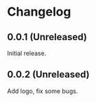 # Changelog

## 0.0.1 (Unreleased)

Initial release.

## 0.0.2 (Unreleased)

Add logo, fix some bugs.